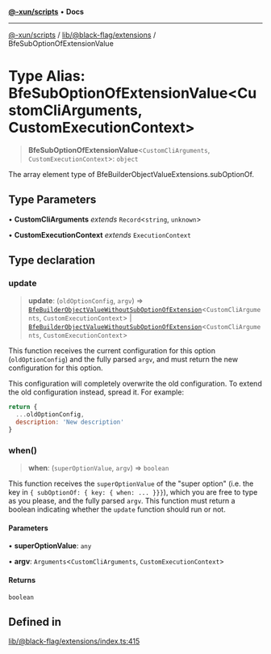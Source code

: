 [**@-xun/scripts**](../../../../README.md) • **Docs**

***

[@-xun/scripts](../../../../README.md) / [lib/@black-flag/extensions](../README.md) / BfeSubOptionOfExtensionValue

# Type Alias: BfeSubOptionOfExtensionValue\<CustomCliArguments, CustomExecutionContext\>

> **BfeSubOptionOfExtensionValue**\<`CustomCliArguments`, `CustomExecutionContext`\>: `object`

The array element type of
BfeBuilderObjectValueExtensions.subOptionOf.

## Type Parameters

• **CustomCliArguments** *extends* `Record`\<`string`, `unknown`\>

• **CustomExecutionContext** *extends* `ExecutionContext`

## Type declaration

### update

> **update**: (`oldOptionConfig`, `argv`) => [`BfeBuilderObjectValueWithoutSubOptionOfExtension`](BfeBuilderObjectValueWithoutSubOptionOfExtension.md)\<`CustomCliArguments`, `CustomExecutionContext`\> \| [`BfeBuilderObjectValueWithoutSubOptionOfExtension`](BfeBuilderObjectValueWithoutSubOptionOfExtension.md)\<`CustomCliArguments`, `CustomExecutionContext`\>

This function receives the current configuration for this option
(`oldOptionConfig`) and the fully parsed `argv`, and must return the new
configuration for this option.

This configuration will completely overwrite the old configuration. To
extend the old configuration instead, spread it. For example:

```javascript
return {
  ...oldOptionConfig,
  description: 'New description'
}
```

### when()

> **when**: (`superOptionValue`, `argv`) => `boolean`

This function receives the `superOptionValue` of the "super option" (i.e.
the key in `{ subOptionOf: { key: { when: ... }}}`), which you are free to
type as you please, and the fully parsed `argv`. This function must return
a boolean indicating whether the `update` function should run or not.

#### Parameters

• **superOptionValue**: `any`

• **argv**: `Arguments`\<`CustomCliArguments`, `CustomExecutionContext`\>

#### Returns

`boolean`

## Defined in

[lib/@black-flag/extensions/index.ts:415](https://github.com/Xunnamius/xscripts/blob/4c305ac01bcb5579e4796a0cd2b08508dc5de5e1/lib/@black-flag/extensions/index.ts#L415)
